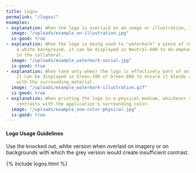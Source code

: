 ```yaml
---
title: Logos
permalink: "/logos/"
examples:
- explanation: When the logo is overlaid on an image or illustration, it should be....
  image: "/uploads/example_on-illustration.jpg"
  is-good: true
- explanation: When the logo is being used to "watermark" a piece of content with
    a white background, it can be displayed in Neutral-600 to de-emphasize it's importance
    in the collateral.
  image: "/uploads/example_watermark-social.jpg"
  is-good: true
- explanation: When (and only when) the logo is effectively part of an illustration,
    it can be displayed in Green-100 or Green-800 to ensure it blends appropriately
    with the surrounding material.
  image: "/uploads/example_watermark-illustration.gif"
  is-good: true
- explanation: When printing the logo in a physical medium, whichever version best
    contrasts with the application's surrounding color.
  image: "/uploads/example_one-color-physical.jpg"
  is-good: true
---
```


#### **Logo Usage Guidelines**

Use the knocked out, white version when overlaid on imagery or on backgrounds with which the grey version would create insufficient contrast.

{% include logos.html %}